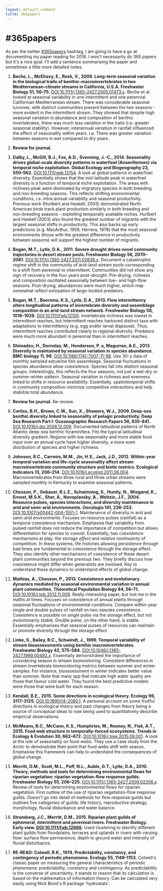 ```yaml
---
layout: default_comment
title: 365papers
---
```


<!--
[DOI:](http://dx.doi.org/)
-->

# \#365papers

As per the twitter [\#365papers](https://twitter.com/search?q=%23365papers) hashtag, I am going to have a go at documenting my paper reading for 2016. I won't necessarily do 365 papers but it's a nice goal. I'll add a sentence summarising the paper and sometimes a little more detailed notes.  

1. **Beche, L., McElravy, E., Resh, V., 2006. Long-term seasonal variation in the biological traits of benthic-macroinvertebrates in two Mediterranean-climate streams in California, U.S.A. Freshwater Biology 51, 56–75.** [DOI:10.1111/j.1365-2427.2005.01473.x](http://dx.doi.org/10.1111/j.1365-2427.2005.01473.x). Beche et al. looked at seasonal variability in one intermittent and one perennial Californian Mediterranean stream. There was considerable seasonal turnover, with distinct communities present between the two seasons - more evident in the intermittent stream. They showed that despite high seasonal variation in abundance and composition of benthic invertebrates, there was much less variation in the traits (i.e. greater seasonal stability). However, interannual variation in rainfall influenced the effect of seasonality within years. i.e. There was greater variation between seasons in wet compared to dry years.

2. **Review for journal.**

3. **Dalby, L., McGill, B.J., Fox, A.D., Svenning, J.-C., 2014. Seasonality drives global-scale diversity patterns in waterfowl (Anseriformes) via temporal niche exploitation. Global Ecology and Biogeography 23, 550–562.** [DOI:10.1111/geb.12154](http://dx.doi.org/10.1111/geb.12154). A look at global patterns in waterfowl diversity. Essentially shows that the mid-latitude peak in waterfowl diversity is a function of temporal niche exploitation. The areas with richness peak were dominated by migratory species in both breeding and non-breeding seasons. This reflects shifting environmental conditions, i.e. intra-annual variability and seasonal productivity. Previous work (Hurlbert and Haskell, 2003) demonstrated North American birds track plant production similarly in both breeding and non-breeding seasons - exploiting temporally available niches. Hurlbert and Haskell (2003) also found the greatest number of migrants with the largest seasonal shifts in productivity. This also backs up early predictions (e.g. MacArthur, 1959; Herrera, 1978) that the most seasonal environments (those with the greatest difference in productivity between seasons) will support the highest number of migrants. 

4. **Bogan, M.T., Lytle, D.A., 2011. Severe drought drives novel community trajectories in desert stream pools. Freshwater Biology 56, 2070–2081.** [DOI:10.1111/j.1365-2427.2011.02638.x](http://dx.doi.org/10.1111/j.1365-2427.2011.02638.x). Document a catastrophic regime shift in the community of arid-land stream pools corresponding to a shift from perennial to intermittent. Communities did not show any sign of recovery in the four years post-drought. Pre-drying, richness and composition oscillated seasonally between low- and high-flow seasons. Post-drying, abundances were much higher, which may somewhat reflect extirpation of large-bodied predators.

5. **Bogan, M.T., Boersma, K.S., Lytle, D.A., 2013. Flow intermittency alters longitudinal patterns of invertebrate diversity and assemblage composition in an arid-land stream network. Freshwater Biology 58, 1016–1028.** [DOI:10.1111/fwb.12105](http://dx.doi.org/10.1111/fwb.12105). Invertebrate richness was lowest in intermittent reaches, but intermittent reaches harbored distinct taxa with adaptations to intermittency (e.g. egg and⁄or larval diapause). Thus, intermittent reaches contributed clearly to regional diversity. Predators were much more abundant in perennial than in intermittent reaches. 

6. **Shimadzu, H., Dornelas, M., Henderson, P. a, Magurran, A.E., 2013. Diversity is maintained by seasonal variation in species abundance. BMC biology 11, 98.** [DOI:10.1186/1741-7007-11-98](http://dx.doi.org/10.1186/1741-7007-11-98). Use 30-y data of monthly sampled estuarine fish assemblage. Seasonal fluctuations in species abundance allow coexistence. Species fall into distinct seasonal groups. Interestingly, this reflects the four seasons, not just a wet-dry or summer-winter pattern. Seasonal variation in richness and evenness linked to shifts in resource availability. Essentially, spatiotemporal shifts in community composition minimize competitive interactions and help stabilize total abundance.

7. **Review for journal.** Re-review.

8. **Corliss, B.H., Brown, C.W., Sun, X., Showers, W.J., 2009. Deep-sea benthic diversity linked to seasonality of pelagic productivity. Deep Sea Research Part I: Oceanographic Research Papers 56, 835–841.** [DOI:10.1016/j.dsr.2008.12.009](http://dx.doi.org/10.1016/j.dsr.2008.12.009). Documented latitudinal patterns of North Atlantic deep-sea benthic foraminifera. Fits the typical latitudinal diversity gradient. Regions with low seasonality and more stable food input over an annual cycle have higher diversity, a more even distribution of species and higher richness.

9. **Johnson, R.C., Carreiro, M.M., Jin, H.S., Jack, J.D., 2012. Within-year temporal variation and life-cycle seasonality affect stream macroinvertebrate community structure and biotic metrics. Ecological Indicators 13, 206–214.** [DOI:10.1016/j.ecolind.2011.06.004](http://dx.doi.org/10.1016/j.ecolind.2011.06.004). Macroinvertebrates from three rural and three urban streams were sampled monthly in Kentucky to examine seasonal patterns. 

10. **Chesson, P., Gebauer, R.L.E., Schwinning, S., Huntly, N., Wiegand, K., Ernest, M.S.K., Sher, A., Novoplansky, A., Weltzin, J.F., 2004. Resource pulses, species interactions, and diversity maintenance in arid and semi-arid environments. Oecologia 141, 236–253.** [DOI:10.1007/s00442-004-1551-1](http://dx.doi.org/10.1007/s00442-004-1551-1). Maintenance of diversity in arid and semi-arid environments. Focuses on resource pulses (rainfall) as a temporal coexistence mechanism. Emphasise that variability from pulsed rainfall does not reduce the importance of competition but allows differentiation for species to coexist. Essentially, two coexistence mechanisms at play: *the storage effect* and *relative nonlinearity* of competition. In these systems, life histories allowing persistence through bad times are fundamental to coexistence through the storage effect. They also identify other mechanisms of coexistence of these desert plant communities beyond the previous two. They briefly discuss how coexistence might differ when generalists are involved. Key to understand these dynamics to understand effects of global change.

11. **Mathias, A., Chesson, P., 2013. Coexistence and evolutionary dynamics mediated by seasonal environmental variation in annual plant communities. Theoretical Population Biology 84, 56–71.** [DOI:10.1016/j.tpb.2012.11.009](http://dx.doi.org/10.1016/j.tpb.2012.11.009). Really interesting paper, but lost me in the maths at times. Focuses on coexistence of annual plants through seasonal fluctuations of environmental conditions. Compare within-year single and double pulses of rainfall on two-species coexistence. Coexistence is possible on single pulse via the storage effect, but not evolutionarily stable. Double pulse, on the other hand, is stable. Essentially emphasises that seasonal pulses of resources can maintain or promote diversity through the storage effect.

12. **Linke, S., Bailey, R.C., Schwindt, J., 1999. Temporal variability of stream bioassessments using benthic macroinvertebrates. Freshwater Biology 42, 575–584.** [DOI:10.1046/j.1365-2427.1999.00492.x](http://dx.doi.org/10.1046/j.1365-2427.1999.00492.x). Essentially demonstrated the importance of considering season in stream biomonitoring. Consistent differences in stream invertebrate biomonitoring metrics between summer and winter samples. For instance, bioassessment in winter indicates better value than summer. Note that many spp that indicate high water quality are those that favour cold water. They found the best predictive models were those that were built for each season.

13. **Kendall, B.E., 2015. Some directions in ecological theory. Ecology 96, 3117–3125.** [DOI:10.1890/14-2080.1](http://dx.doi.org/10.1890/14-2080.1). A personal account on some fruitful directions in ecological theory and past changes from theory being a source of conceptual ideas to now being used to quantitatively descirbe empirical observations. 

14. **McMeans, B.C., McCann, K.S., Humphries, M., Rooney, N., Fisk, A.T., 2015. Food web structure in temporally-forced ecosystems. Trends in Ecology & Evolution 30, 662–672.** [DOI:10.1016/j.tree.2015.09.001](http://dx.doi.org/10.1016/j.tree.2015.09.001). A look at the role of seasonality on food-webs. They use a case study from the Arctic to demonstrate their point that food webs shift with season. Emphasise this framework can help to understand the consequences of global change. 

15. **Merritt, D.M., Scott, M.L., Poff, N.L., Auble, G.T., Lytle, D.A., 2010. Theory, methods and tools for determining environmental flows for riparian vegetation: riparian vegetation-flow response guilds. Freshwater Biology 55, 206–225.** [DOI:10.1111/j.1365-2427.2009.02206.x](http://dx.doi.org/10.1111/j.1365-2427.2009.02206.x). Review of tools for determining environmental flows for riparian vegetation. First outline of the use of riparian vegetation-flow response guilds. Doesn't go into detail of methods for flow response guilds but outlines five categories of guilds: life history, reproductive strategy, morphology, fluvial disturbance and water balance. 

16. **Stromberg, J.C., Merritt, D.M., 2015. Riparian plant guilds of ephemeral, intermittent and perennial rivers. Freshwater Biology. Early view. [DOI:10.1111/fwb.12686](http://dx.doi.org/10.1111/fwb.12686).** Used clustering to identify different plant guilds from floodplains, terraces and uplands in rivers with varying flow: surface flow permanence, depth to ground water and intensity of fluvial disturbance.

17. **RE-READ: Colwell, R.K., 1974. Predictability, constancy, and contingency of periodic phenomena. Ecology 55, 1148–1153.** Colwell's classic paper on measuring the general characteristics of periodic phenomena: predictability, constancy and contingency. As predictability is the converse of uncertainty, it stands to reason that its calculation is based on the mathematics of information theory. Can be calculated very easily using Nick Bond's R package 'hydrostats'. 

<!--
[DOI:](http://dx.doi.org/)
-->
<!--
[DOI:](http://dx.doi.org/)
-->
<!--
[DOI:](http://dx.doi.org/)
-->
<!--
[DOI:](http://dx.doi.org/)
-->
<!--
[DOI:](http://dx.doi.org/)
-->
<!--
[DOI:](http://dx.doi.org/)
-->
